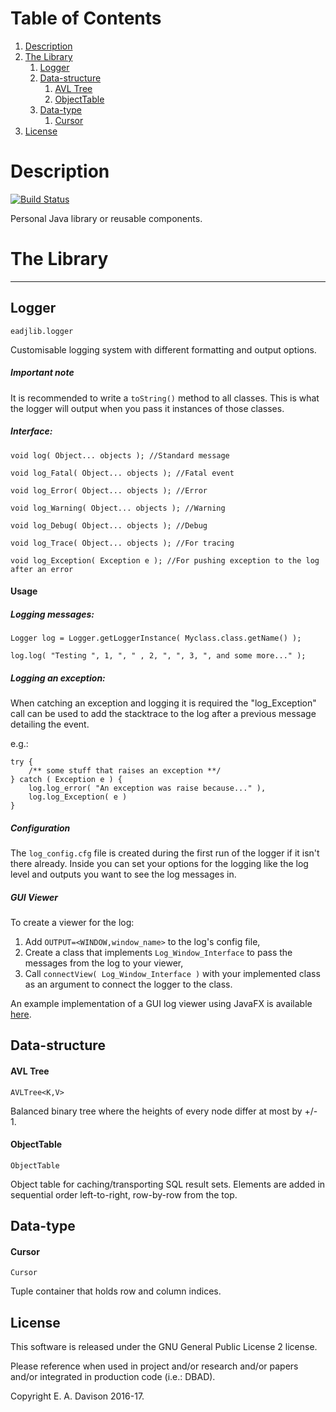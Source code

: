# Table of Contents
1. [Description](#description)
2. [The Library](#the-library)
   1. [Logger](#logger)
   2. [Data-structure](#data-structure)
       1. [AVL Tree](#avl-tree)
       2. [ObjectTable](#objecttable)
   3. [Data-type](#data-type)
       1. [Cursor](#cursor)
6. [License](#license)

# Description

[![Build Status](https://travis-ci.org/An7ar35/eadjlib.svg?branch=master)](https://travis-ci.org/An7ar35/eadjlib)

Personal Java library or reusable components.


# The Library


___
## Logger

`eadjlib.logger`

Customisable logging system with different formatting and output options.

##### Important note

It is recommended to write a ```toString()``` method to all classes. 
This is what the logger will output when you pass it instances of those
classes.

##### Interface:

    void log( Object... objects ); //Standard message

    void log_Fatal( Object... objects ); //Fatal event

    void log_Error( Object... objects ); //Error

    void log_Warning( Object... objects ); //Warning

    void log_Debug( Object... objects ); //Debug

    void log_Trace( Object... objects ); //For tracing

    void log_Exception( Exception e ); //For pushing exception to the log after an error

#### Usage

##### Logging messages:

```Logger log = Logger.getLoggerInstance( Myclass.class.getName() );```

```log.log( "Testing ", 1, ", " , 2, ", ", 3, ", and some more..." );```

##### Logging an exception:

When catching an exception and logging it is required the 
"log_Exception" call can be used to add the stacktrace to the log after 
a previous message detailing the event. 

e.g.:

    try {
        /** some stuff that raises an exception **/ 
    } catch ( Exception e ) { 
        log.log_error( "An exception was raise because..." ),
        log.log_Exception( e )
    }

##### Configuration

The `log_config.cfg` file is created during the first run of the logger 
if it isn't there already. Inside you can set your options for the logging 
like the log level and outputs you want to see the log messages in. 

##### GUI Viewer

To create a viewer for the log:

 1. Add `OUTPUT=<WINDOW,window_name>` to the log's config file,
 2. Create a class that implements `Log_Window_Interface` to pass the messages 
    from the log to your viewer,
 3. Call `connectView( Log_Window_Interface )` with your implemented class as an argument 
    to connect the logger to the class. 

An example implementation of a GUI log viewer using JavaFX is available [here](https://github.com/An7ar35/guiLoggerView).

## Data-structure

#### AVL Tree

`AVLTree<K,V>`

Balanced binary tree where the heights of every node differ at most by +/- 1.

#### ObjectTable

`ObjectTable`

Object table for caching/transporting SQL result sets. Elements are added 
in sequential order left-to-right, row-by-row from the top.

## Data-type

#### Cursor

`Cursor`

Tuple container that holds row and column indices.


## License

This software is released under the GNU General Public License 2 license.

Please reference when used in project and/or research and/or papers and/or integrated in production code (i.e.: DBAD).

Copyright E. A. Davison 2016-17.